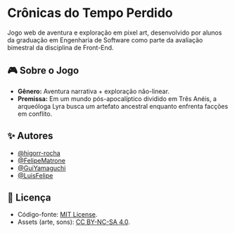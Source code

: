 
# Crônicas do Tempo Perdido  

Jogo web de aventura e exploração em pixel art, desenvolvido por alunos da graduação em Engenharia de Software como parte da avaliação bimestral da disciplina de Front-End.  

## 🎮 Sobre o Jogo  
- **Gênero:** Aventura narrativa + exploração não-linear.  
- **Premissa:** Em um mundo pós-apocalíptico dividido em Três Anéis, a arqueóloga Lyra busca um artefato ancestral enquanto enfrenta facções em conflito.  


## ✨ Autores

- [@higorr-rocha](https://www.github.com/higorr-rocha)
- [@FelipeMatrone](https://www.github.com/FelipeMatrone)
- [@GuiYamaguchi](https://www.github.com/GuiYamaguchi)
- [@LuisFelipe](https://www.github.com/LuisFelipe-ESOFT)


## 📝 Licença

- Código-fonte: [MIT License](LICENSE).
- Assets (arte, sons): [CC BY-NC-SA 4.0](https://creativecommons.org/licenses/by-nc-sa/4.0/).

